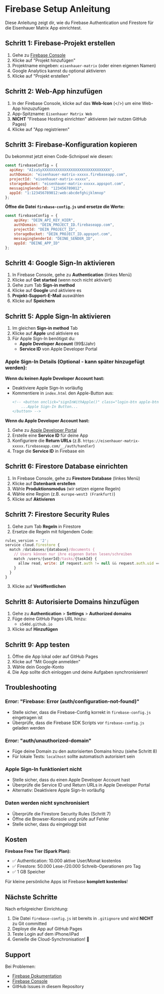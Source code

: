 # Firebase Setup Anleitung

Diese Anleitung zeigt dir, wie du Firebase Authentication und Firestore für die Eisenhauer Matrix App einrichtest.

## Schritt 1: Firebase-Projekt erstellen

1. Gehe zu [Firebase Console](https://console.firebase.google.com/)
2. Klicke auf "Projekt hinzufügen"
3. Projektname eingeben: `eisenhauer-matrix` (oder einen eigenen Namen)
4. Google Analytics kannst du optional aktivieren
5. Klicke auf "Projekt erstellen"

## Schritt 2: Web-App hinzufügen

1. In der Firebase Console, klicke auf das **Web-Icon** (</>) um eine Web-App hinzuzufügen
2. App-Spitzname: `Eisenhauer Matrix Web`
3. **NICHT** "Firebase Hosting einrichten" aktivieren (wir nutzen GitHub Pages)
4. Klicke auf "App registrieren"

## Schritt 3: Firebase-Konfiguration kopieren

Du bekommst jetzt einen Code-Schnipsel wie diesen:

```javascript
const firebaseConfig = {
  apiKey: "AIzaSyXXXXXXXXXXXXXXXXXXXXXXXXXXXXXXX",
  authDomain: "eisenhauer-matrix-xxxxx.firebaseapp.com",
  projectId: "eisenhauer-matrix-xxxxx",
  storageBucket: "eisenhauer-matrix-xxxxx.appspot.com",
  messagingSenderId: "123456789012",
  appId: "1:123456789012:web:abcdefghijklmnop"
};
```

**Öffne die Datei `firebase-config.js` und ersetze die Werte:**

```javascript
const firebaseConfig = {
    apiKey: "DEIN_API_KEY_HIER",
    authDomain: "DEIN_PROJECT_ID.firebaseapp.com",
    projectId: "DEIN_PROJECT_ID",
    storageBucket: "DEIN_PROJECT_ID.appspot.com",
    messagingSenderId: "DEINE_SENDER_ID",
    appId: "DEINE_APP_ID"
};
```

## Schritt 4: Google Sign-In aktivieren

1. In Firebase Console, gehe zu **Authentication** (linkes Menü)
2. Klicke auf **Get started** (wenn noch nicht aktiviert)
3. Gehe zum Tab **Sign-in method**
4. Klicke auf **Google** und aktiviere es
5. **Projekt-Support-E-Mail** auswählen
6. Klicke auf **Speichern**

## Schritt 5: Apple Sign-In aktivieren

1. Im gleichen **Sign-in method** Tab
2. Klicke auf **Apple** und aktiviere es
3. Für Apple Sign-In benötigst du:
   - **Apple Developer Account** (99$/Jahr)
   - **Service ID** von Apple Developer Portal

### Apple Sign-In Details (Optional - kann später hinzugefügt werden):

**Wenn du keinen Apple Developer Account hast:**
- Deaktiviere Apple Sign-In vorläufig
- Kommentiere in `index.html` den Apple-Button aus:
  ```html
  <!-- <button onclick="signInWithApple()" class="login-btn apple-btn">
      ...Apple Sign-In Button...
  </button> -->
  ```

**Wenn du Apple Developer Account hast:**
1. Gehe zu [Apple Developer Portal](https://developer.apple.com/account/)
2. Erstelle eine **Service ID** für deine App
3. Konfiguriere die **Return URLs** (z.B. `https://eisenhauer-matrix-xxxxx.firebaseapp.com/__/auth/handler`)
4. Trage die **Service ID** in Firebase ein

## Schritt 6: Firestore Database einrichten

1. In Firebase Console, gehe zu **Firestore Database** (linkes Menü)
2. Klicke auf **Datenbank erstellen**
3. Wähle **Produktionsmodus** (wir setzen eigene Regeln)
4. Wähle eine Region (z.B. `europe-west3 (Frankfurt)`)
5. Klicke auf **Aktivieren**

## Schritt 7: Firestore Security Rules

1. Gehe zum Tab **Regeln** in Firestore
2. Ersetze die Regeln mit folgendem Code:

```javascript
rules_version = '2';
service cloud.firestore {
  match /databases/{database}/documents {
    // Users können nur ihre eigenen Daten lesen/schreiben
    match /users/{userId}/tasks/{taskId} {
      allow read, write: if request.auth != null && request.auth.uid == userId;
    }
  }
}
```

3. Klicke auf **Veröffentlichen**

## Schritt 8: Autorisierte Domains hinzufügen

1. Gehe zu **Authentication** > **Settings** > **Authorized domains**
2. Füge deine GitHub Pages URL hinzu:
   - `s540d.github.io`
3. Klicke auf **Hinzufügen**

## Schritt 9: App testen

1. Öffne die App lokal oder auf GitHub Pages
2. Klicke auf "Mit Google anmelden"
3. Wähle dein Google-Konto
4. Die App sollte dich einloggen und deine Aufgaben synchronisieren!

## Troubleshooting

### Error: "Firebase: Error (auth/configuration-not-found)"
- Stelle sicher, dass die Firebase-Config korrekt in `firebase-config.js` eingetragen ist
- Überprüfe, dass die Firebase SDK Scripts vor `firebase-config.js` geladen werden

### Error: "auth/unauthorized-domain"
- Füge deine Domain zu den autorisierten Domains hinzu (siehe Schritt 8)
- Für lokale Tests: `localhost` sollte automatisch autorisiert sein

### Apple Sign-In funktioniert nicht
- Stelle sicher, dass du einen Apple Developer Account hast
- Überprüfe die Service ID und Return URLs in Apple Developer Portal
- Alternativ: Deaktiviere Apple Sign-In vorläufig

### Daten werden nicht synchronisiert
- Überprüfe die Firestore Security Rules (Schritt 7)
- Öffne die Browser-Konsole und prüfe auf Fehler
- Stelle sicher, dass du eingeloggt bist

## Kosten

**Firebase Free Tier (Spark Plan):**
- ✅ Authentication: 10.000 aktive User/Monat kostenlos
- ✅ Firestore: 50.000 Lese-/20.000 Schreib-Operationen pro Tag
- ✅ 1 GB Speicher

Für kleine persönliche Apps ist Firebase **komplett kostenlos**!

## Nächste Schritte

Nach erfolgreicher Einrichtung:
1. Die Datei `firebase-config.js` ist bereits in `.gitignore` und wird **NICHT** zu Git committed
2. Deploye die App auf GitHub Pages
3. Teste Login auf dem iPhone/iPad
4. Genieße die Cloud-Synchronisation! 🎉

## Support

Bei Problemen:
- [Firebase Dokumentation](https://firebase.google.com/docs)
- [Firebase Console](https://console.firebase.google.com/)
- GitHub Issues in diesem Repository
